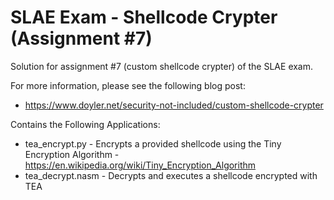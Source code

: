 # SLAE Exam - Shellcode Crypter (Assignment #7)
Solution for assignment #7 (custom shellcode crypter) of the SLAE exam.

For more information, please see the following blog post:
* https://www.doyler.net/security-not-included/custom-shellcode-crypter

Contains the Following Applications:
* tea_encrypt.py - Encrypts a provided shellcode using the Tiny Encryption Algorithm - https://en.wikipedia.org/wiki/Tiny_Encryption_Algorithm
* tea_decrypt.nasm - Decrypts and executes a shellcode encrypted with TEA
